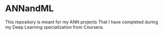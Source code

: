 # ANNandML
This repository is meant for my ANN projects That I have completed during my  Deep Learning specialization from Coursera.
